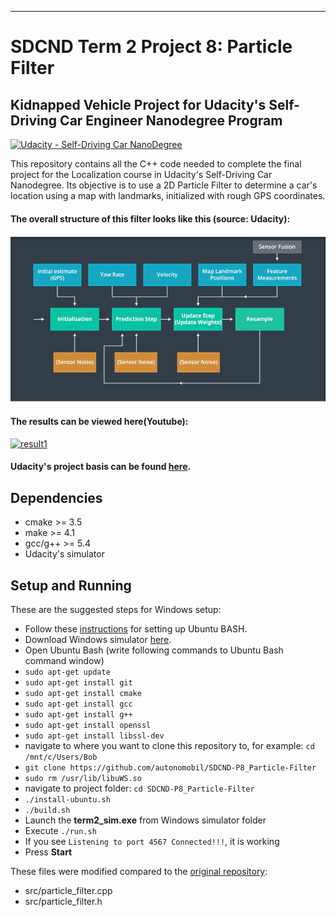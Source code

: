 [//]: # (Image References)

[img1]: ./images/particle_filter.png "structure.png"

___
# SDCND Term 2 Project 8: Particle Filter
## Kidnapped Vehicle Project for Udacity's Self-Driving Car Engineer Nanodegree Program
[![Udacity - Self-Driving Car NanoDegree](https://s3.amazonaws.com/udacity-sdc/github/shield-carnd.svg)](http://www.udacity.com/drive)

This repository contains all the C++ code needed to complete the final project for the Localization course in Udacity's Self-Driving Car Nanodegree. Its objective is to use a 2D Particle Filter to determine a car's location using a map with landmarks, initialized with rough GPS coordinates.

#### The overall structure of this filter looks like this (source: Udacity):
![img1]

#### The results can be viewed here(Youtube):
[![result1](https://img.youtube.com/vi/y2gCHllvhw0/0.jpg)](https://www.youtube.com/watch?v=y2gCHllvhw0)

#### Udacity's project basis can be found [here](https://github.com/udacity/CarND-Kidnapped-Vehicle-Project).

## Dependencies

* cmake >= 3.5
* make >= 4.1
* gcc/g++ >= 5.4
* Udacity's simulator

## Setup and Running
These are the suggested steps for Windows setup:

* Follow these [instructions](https://www.howtogeek.com/249966/how-to-install-and-use-the-linux-bash-shell-on-windows-10/) for setting up Ubuntu BASH.
* Download Windows simulator [here](https://github.com/udacity/self-driving-car-sim/releases).
* Open Ubuntu Bash (write following commands to Ubuntu Bash command window)
* ``sudo apt-get update``
* ``sudo apt-get install git``
* ``sudo apt-get install cmake``
* ``sudo apt-get install gcc``
* ``sudo apt-get install g++``
* ``sudo apt-get install openssl``
* ``sudo apt-get install libssl-dev``
* navigate to where you want to clone this repository to, for example:
 ``cd /mnt/c/Users/Bob``
* ``git clone https://github.com/autonomobil/SDCND-P8_Particle-Filter``
* ``sudo rm /usr/lib/libuWS.so``
* navigate to project folder: ``cd SDCND-P8_Particle-Filter``
* ``./install-ubuntu.sh``
* ``./build.sh``
* Launch the **term2_sim.exe** from Windows simulator folder
* Execute ``./run.sh``
* If you see ``Listening to port 4567 Connected!!!``, it is working
* Press **Start**


These files were modified compared to the [original repository](https://github.com/udacity/CarND-Kidnapped-Vehicle-Project):  
* src/particle_filter.cpp
* src/particle_filter.h
